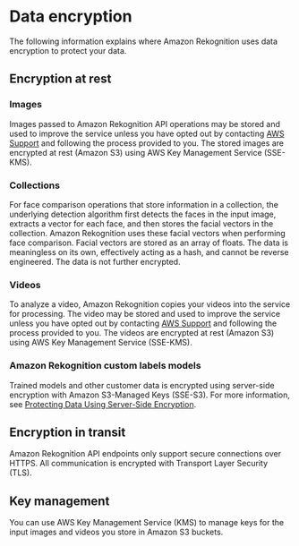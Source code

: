 # Data encryption<a name="security-data-encryption"></a>

The following information explains where Amazon Rekognition uses data encryption to protect your data\.

## Encryption at rest<a name="security-data-encryption-at-rest"></a>

### Images<a name="security-images"></a>

Images passed to Amazon Rekognition API operations may be stored and used to improve the service unless you have opted out by contacting [AWS Support](http://aws.amazon.com/contact-us/) and following the process provided to you\. The stored images are encrypted at rest \(Amazon S3\) using AWS Key Management Service \(SSE\-KMS\)\. 

### Collections<a name="security-face-comparison-collections"></a>

For face comparison operations that store information in a collection, the underlying detection algorithm first detects the faces in the input image, extracts a vector for each face, and then stores the facial vectors in the collection\. Amazon Rekognition uses these facial vectors when performing face comparison\. Facial vectors are stored as an array of floats\. The data is meaningless on its own, effectively acting as a hash, and cannot be reverse engineered\. The data is not further encrypted\. 

### Videos<a name="security-videos"></a>

 To analyze a video, Amazon Rekognition copies your videos into the service for processing\. The video may be stored and used to improve the service unless you have opted out by contacting [AWS Support](http://aws.amazon.com/contact-us/) and following the process provided to you\. The videos are encrypted at rest \(Amazon S3\) using AWS Key Management Service \(SSE\-KMS\)\. 

### Amazon Rekognition custom labels models<a name="security-models"></a>

 Trained models and other customer data is encrypted using server\-side encryption with Amazon S3\-Managed Keys \(SSE\-S3\)\. For more information, see [ Protecting Data Using Server\-Side Encryption](https://docs.aws.amazon.com/AmazonS3/latest/dev/serv-side-encryption.html)\.

## Encryption in transit<a name="security-data-encryption-in-transit"></a>

Amazon Rekognition API endpoints only support secure connections over HTTPS\. All communication is encrypted with Transport Layer Security \(TLS\)\. 

## Key management<a name="security-data-encryption-key-management"></a>

You can use AWS Key Management Service \(KMS\) to manage keys for the input images and videos you store in Amazon S3 buckets\.